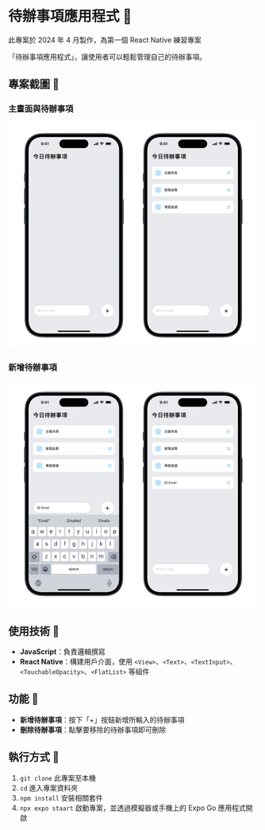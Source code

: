 # 待辦事項應用程式 📝

此專案於 2024 年 4 月製作，為第一個 React Native 練習專案

「待辦事項應用程式」，讓使用者可以輕鬆管理自己的待辦事項。

## 專案截圖 📱

### 主畫面與待辦事項

![items](assets/items.png)

### 新增待辦事項

![add](assets/add.png)

## 使用技術 🔧

- **JavaScript**：負責邏輯撰寫
- **React Native**：構建用戶介面，使用 `<View>`、`<Text>`、`<TextInput>`、`<TouchableOpacity>`、`<FlatList>` 等組件

## 功能 🚀

- **新增待辦事項**：按下「+」按鈕新增所輸入的待辦事項
- **刪除待辦事項**：點擊要移除的待辦事項即可刪除

## 執行方式 🏃

1. `git clone` 此專案至本機
2. `cd` 進入專案資料夾
3. `npm install` 安裝相關套件
4. `npx expo staart` 啟動專案，並透過模擬器或手機上的 Expo Go 應用程式開啟
